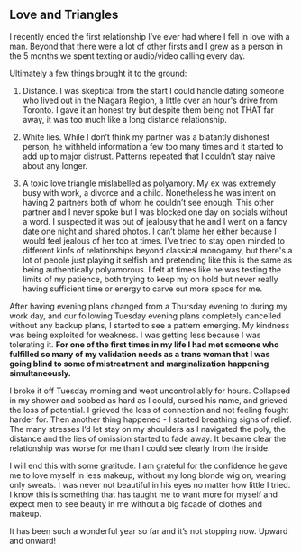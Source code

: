 ## Love and Triangles

I recently ended the first relationship I’ve ever had where I fell in love with a man. Beyond that there were a lot of other firsts and I grew as a person in the 5 months we spent texting or audio/video calling every day. 

Ultimately a few things brought it to the ground:

1. Distance. I was skeptical from the start I could handle dating someone who lived out in the Niagara Region, a little over an hour's drive from Toronto. I gave it an honest try but despite them being not THAT far away, it was too much like a long distance relationship.

2. White lies. While I don’t think my partner was a blatantly dishonest person, he withheld information a few too many times and it started to add up to major distrust. Patterns repeated that I couldn’t stay naive about any longer.

3. A toxic love triangle mislabelled as polyamory. My ex was extremely busy with work, a divorce and a child. Nonetheless he was intent on having 2 partners both of whom he couldn’t see enough. This other partner and I never spoke but I was blocked one day on socials without a word. I suspected it was out of jealousy that he and I went on a fancy date one night and shared photos. I can’t blame her either because I would feel jealous of her too at times. I've tried to stay open minded to different kinfs of relationships beyond classical monogamy, but there's a lot of people just playing it selfish and pretending like this is the same as being authentically polyamorous. I felt at times like he was testing the limits of my patience, both trying to keep my on hold but never really having sufficient time or energy to carve out more space for me.

After having evening plans changed from a Thursday evening to during my work day, and our following Tuesday evening plans completely cancelled without any backup plans, I started to see a pattern emerging. My kindness was being exploited for weakness. I was getting less because I was tolerating it. **For one of the first times in my life I had met someone who fulfilled so many of my validation needs as a trans woman that I was going blind to some of mistreatment and marginalization happening simultaneously.**

I broke it off Tuesday morning and wept uncontrollably for hours. Collapsed in my shower and sobbed as hard as I could, cursed his name, and grieved the loss of potential. I grieved the loss of connection and not feeling fought harder for.
Then another thing happened - I started breathing sighs of relief. The many stresses I’d let stay on my shoulders as I navigated the poly, the distance and the lies of omission started to fade away. It became clear the relationship was worse for me than I could see clearly from the inside. 

I will end this with some gratitude. I am grateful for the confidence he gave me to love myself in less makeup, without my long blonde wig on, wearing only sweats. I was never not beautiful in his eyes no matter how little I tried. I know this is something that has taught me to want more for myself and expect men to see beauty in me without a big facade of clothes and makeup.

It has been such a wonderful year so far and it’s not stopping now. Upward and onward!